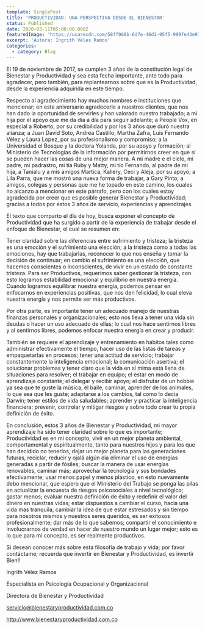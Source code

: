 ```yaml
---
template: SinglePost
title: 'PRODUCTIVIDAD: UNA PERSPECTIVA DESDE EL BIENESTAR'
status: Published
date: 2020-03-11T05:00:00.000Z
featuredImage: 'https://ucarecdn.com/58ff968b-6d7e-46d1-95f5-999fe43e976f/'
excerpt: 'Autora: Ingrith Véles Ramos'
categories:
  - category: Blog
---
```

El 19 de noviembre de 2017, se cumplen 3 años de la constitución legal de Bienestar y Productividad y sea esta fecha importante, ante todo para agradecer, pero también, para replantearnos sobre que es la Productividad, desde la experiencia adquirida en este tiempo.



Respecto al agradecimiento hay muchos nombres e instituciones que mencionar; en este aniversario agradecerle a nuestros clientes, que nos han dado la oportunidad de servirles y han valorado nuestro trabajado; a mi hija por el apoyo que me da día a día para seguir adelante; a People Vox, en especial a Roberto, por su credibilidad y por los 3 años que duró nuestra alianza; a Juan David Soto, Andrea Castillo, Martha Zafra, Luis Fernando Vélez y Laura Lopez, por su profesionalismo y compromiso; a la Universidad el Bosque y la doctora Yolanda, por su apoyo y formación; al Ministerio de Tecnologías de la información por permitirnos creer en que sí se pueden hacer las cosas de una mejor manera. A mi madre e el cielo, mi padre, mi padrastro, mi tia Ruby y Matty, mi tío Fernando, al padre de mi hija, a Tanialu y a mis amigos Martica, Kallery, Ceci y Aleja, por su apoyo; a Lila Parra, que me mostró una nueva forma de trabajar, a Gary Pinto; a amigos, colegas y personas que me he topado en este camino, los cuales no alcanzo a mencionar en este párrafo, pero con los cuales estoy agradecida por creer que es posible generar Bienestar y Productividad; gracias a todos por estos 3 años de servicio, experiencias y aprendizajes.



El texto que comparto el día de hoy, busca exponer el concepto de Productividad que ha surgido a partir de la experiencia de trabajar desde el enfoque de Bienestar, el cual se resumen en:



Tener claridad sobre las diferencias entre sufrimiento y tristeza; la tristeza es una emoción y el sufrimiento una elección; a la tristeza como a todas las emociones, hay que trabajarlas, reconocer lo que nos enseña y tomar la decisión de continuar; en cambio el sufrimiento es una elección, que hacemos conscientes o inconscientes, de vivir en un estado de constante tristeza. Para ser Productivos, requerimos saber gestionar la tristeza, con esto logramos estabilidad emocional y equilibrio en nuestra energía. Cuando logramos equilibrar nuestra energía, podemos pensar en enfocarnos en experiencias positivas, que nos den felicidad, lo cual eleva nuestra energía y nos permite ser más productivos.



Por otra parte, es importante tener un adecuado manejo de nuestras finanzas personales y organizacionales; esto nos lleva a tener una vida sin deudas o hacer un uso adecuado de ellas; lo cual nos hace sentirnos libres y al sentirnos libres, podemos enfocar nuestra energía en crear y producir.



También se requiere el aprendizaje y entrenamiento en hábitos tales como administrar efectivamente el tiempo, hacer uso de las listas de tareas y empaquetarlas en procesos; tener una actitud de servicio; trabajar constantemente la inteligencia emocional; la comunicación asertiva; el solucionar problemas y tener claro que la vida en sí mima está llena de situaciones para resolver; el trabajar en equipo; el estar en modo de aprendizaje constante; el delegar y recibir apoyo; el disfrutar de un hobbie ya sea que te guste la música, el baile, caminar, aprender de los animales, lo que sea que les guste; adaptarse a los cambios, tal como lo decía Darwin; tener estilos de vida saludables; aprender y practicar la inteligencia financiera; prevenir, controlar y mitigar riesgos y sobre todo crear tu propia definición de éxito.

En conclusión, estos 3 años de Bienestar y Productividad, mi mayor aprendizaje ha sido tener claridad sobre lo que es importante; Productividad es en mi concepto, vivir en un mejor planeta ambiental, comportamental y espiritualmente, tanto para nuestros hijos y para los que han decidido no tenerlos, dejar un mejor planeta para las generaciones futuras, reciclar, reducir y ojalá algún día eliminar el uso de energías generadas a partir de fósiles; buscar la manera de usar energías renovables, caminar más; aprovechar la tecnología y sus bondades efectivamente; usar menos papel y menos plástico, en esto nuevamente debo mencionar, que espero que el Ministerio del Trabajo se ponga las pilas en actualizar la encuesta de riesgos psicosociales a nivel tecnológico; gastar menos; evaluar nuestra definición de éxito y redefinir el valor del dinero en nuestras vidas; estar dispuestos a cambiar el curso, hacia una vida mas tranquila, cambiar la idea de que estar estresados y sin tiempo para nosotros mismos y nuestros seres queridos, es ser exitosos profesionalmente; dar más de lo que sabemos; compartir el conocimiento e involucrarnos de verdad en hacer de nuestro mundo un lugar mejor; esto es lo que para mí concepto, es ser realmente productivos.

Si desean conocer más sobre esta filosofía de trabajo y vida; por favor contáctame; recuerda que invertir en Bienestar y Productividad, es invertir Bien!!

Ingrith Vélez Ramos

Especialista en Psicología Ocupacional y Organizacional

Directora de Bienestar y Productividad

servicio@bienestaryproductividad.com.co

http://www.bienestaryproductividad.com.co
